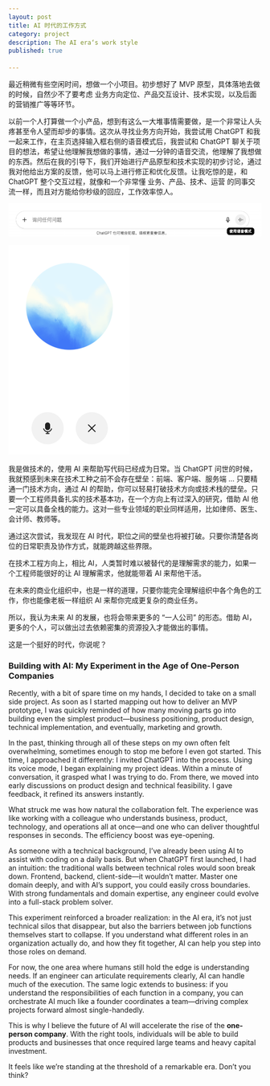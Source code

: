 ```yaml
---
layout: post
title: AI 时代的工作方式
category: project
description: The AI era‘s work style	
published: true

---
```


最近稍微有些空闲时间，想做一个小项目。初步想好了 MVP 原型，具体落地去做的时候，自然少不了要考虑 业务方向定位、产品交互设计、技术实现，以及后面的营销推广等等环节。

以前一个人打算做一个小产品，想到有这么一大堆事情需要做，是一个非常让人头疼甚至令人望而却步的事情。这次从寻找业务方向开始，我尝试用 ChatGPT 和我一起来工作，在主页选择输入框右侧的语音模式后，我尝试和 ChatGPT 聊关于项目的想法，希望让他理解我想做的事情，通过一分钟的语音交流，他理解了我想做的东西。然后在我的引导下，我们开始进行产品原型和技术实现的初步讨论，通过我对他给出方案的反馈，他可以马上进行修正和优化反馈。让我吃惊的是，和 ChatGPT 整个交互过程，就像和一个非常懂 业务、产品、技术、运营  的同事交流一样，而且对方能给你秒级的回应，工作效率惊人。

![list app](/images/tech/workWithAI/audio_input.png)

![list app](/images/tech/workWithAI/ai_communication.png)

我是做技术的，使用 AI 来帮助写代码已经成为日常。当 ChatGPT 问世的时候，我就预感到未来在技术工种之前不会存在壁垒：前端、客户端、服务端 ... 只要精通一门技术方向，通过 AI 的帮助，你可以轻易打破技术方向或技术栈的壁垒。只要一个工程师具备扎实的技术基本功，在一个方向上有过深入的研究，借助 AI 他一定可以具备全栈的能力。这对一些专业领域的职业同样适用，比如律师、医生、会计师、教师等。

通过这次尝试，我发现在 AI 时代，职位之间的壁垒也将被打破。只要你清楚各岗位的日常职责及协作方式，就能跨越这些界限。

在技术工程方向上，相比 AI，人类暂时难以被替代的是理解需求的能力，如果一个工程师能很好的让 AI 理解需求，他就能带着 AI 来帮他干活。

在未来的商业化组织中，也是一样的道理，只要你能完全理解组织中各个角色的工作，你也能像老板一样组织 AI 来帮你完成更复杂的商业任务。

所以，我认为未来 AI 的发展，也将会带来更多的 “一人公司” 的形态。借助 AI，更多的个人，可以做出过去依赖密集的资源投入才能做出的事情。

这是一个挺好的时代，你说呢？

### Building with AI: My Experiment in the Age of One-Person Companies

Recently, with a bit of spare time on my hands, I decided to take on a small side project. As soon as I started mapping out how to deliver an MVP prototype, I was quickly reminded of how many moving parts go into building even the simplest product—business positioning, product design, technical implementation, and eventually, marketing and growth.

In the past, thinking through all of these steps on my own often felt overwhelming, sometimes enough to stop me before I even got started. This time, I approached it differently: I invited ChatGPT into the process. Using its voice mode, I began explaining my project ideas. Within a minute of conversation, it grasped what I was trying to do. From there, we moved into early discussions on product design and technical feasibility. I gave feedback, it refined its answers instantly.

What struck me was how natural the collaboration felt. The experience was like working with a colleague who understands business, product, technology, and operations all at once—and one who can deliver thoughtful responses in seconds. The efficiency boost was eye-opening.

As someone with a technical background, I’ve already been using AI to assist with coding on a daily basis. But when ChatGPT first launched, I had an intuition: the traditional walls between technical roles would soon break down. Frontend, backend, client-side—it wouldn’t matter. Master one domain deeply, and with AI’s support, you could easily cross boundaries. With strong fundamentals and domain expertise, any engineer could evolve into a full-stack problem solver.

This experiment reinforced a broader realization: in the AI era, it’s not just technical silos that disappear, but also the barriers between job functions themselves start to collapse. If you understand what different roles in an organization actually do, and how they fit together, AI can help you step into those roles on demand.

For now, the one area where humans still hold the edge is understanding needs. If an engineer can articulate requirements clearly, AI can handle much of the execution. The same logic extends to business: if you understand the responsibilities of each function in a company, you can orchestrate AI much like a founder coordinates a team—driving complex projects forward almost single-handedly.

This is why I believe the future of AI will accelerate the rise of the **one-person company**. With the right tools, individuals will be able to build products and businesses that once required large teams and heavy capital investment.

It feels like we’re standing at the threshold of a remarkable era. Don’t you think?


